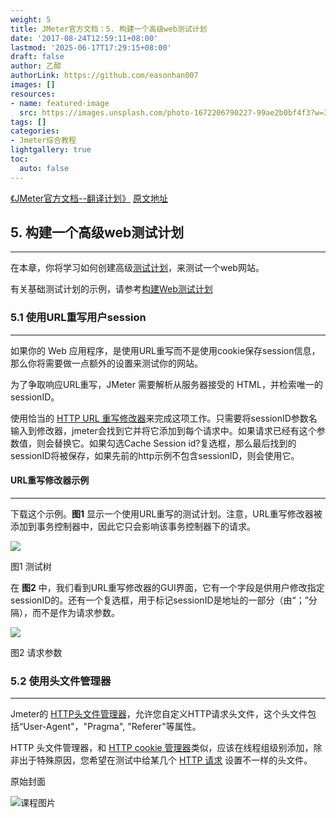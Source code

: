 ```yaml
---
weight: 5
title: JMeter官方文档：5. 构建一个高级web测试计划
date: '2017-08-24T12:59:11+08:00'
lastmod: '2025-06-17T17:29:15+08:00'
draft: false
author: 乙醇
authorLink: https://github.com/easonhan007
images: []
resources:
- name: featured-image
  src: https://images.unsplash.com/photo-1672206790227-99ae2b0bf4f3?w=300
tags: []
categories:
- Jmeter综合教程
lightgallery: true
toc:
  auto: false
---
```



[《JMeter官方文档--翻译计划》](/2017/08/24/jmeter-translation-plans/) [原文地址](http://jmeter.apache.org/usermanual/build-adv-web-test-plan.html)

## 5. 构建一个高级web测试计划
----
在本章，你将学习如何创建高级[测试计划](http://jmeter.apache.org/usermanual/build-test-plan.html)，来测试一个web网站。

有关基础测试计划的示例，请参考[构建Web测试计划](http://jmeter.apache.org/usermanual/build-web-test-plan.html)


### 5.1 使用URL重写用户session
----
如果你的 Web 应用程序，是使用URL重写而不是使用cookie保存session信息，那么你将需要做一点额外的设置来测试你的网站。

为了争取响应URL重写，JMeter 需要解析从服务器接受的 HTML，并检索唯一的 sessionID。

使用恰当的 [HTTP URL 重写修改器](http://jmeter.apache.org/usermanual/component_reference.html#HTTP_URL_Re-writing_Modifier)来完成这项工作。只需要将sessionID参数名输入到修改器，jmeter会找到它并将它添加到每个请求中。如果请求已经有这个参数值，则会替换它。如果勾选Cache Session id?复选框，那么最后找到的sessionID将被保存，如果先前的http示例不包含sessionID，则会使用它。


#### URL重写修改器示例
----
下载这个示例。__图1__ 显示一个使用URL重写的测试计划。注意，URL重写修改器被添加到事务控制器中，因此它只会影响该事务控制器下的请求。

![](http://img.testclass.net/05_http_URL_Re_writ.png)

图1  测试树

在 __图2__ 中，我们看到URL重写修改器的GUI界面，它有一个字段是供用户修改指定sessionID的。还有一个复选框，用于标记sessionID是地址的一部分（由“；”分隔），而不是作为请求参数。

![](http://img.testclass.net/05_http_URL_Re_writ2.png)

图2 请求参数


### 5.2 使用头文件管理器
----
Jmeter的 [HTTP头文件管理器](http://jmeter.apache.org/usermanual/component_reference.html#HTTP_Header_Manager)，允许您自定义HTTP请求头文件，这个头文件包括“User-Agent"，"Pragma", "Referer"等属性。

HTTP 头文件管理器，和 [HTTP cookie 管理器](http://jmeter.apache.org/usermanual/component_reference.html#HTTP_Cookie_Manager)类似，应该在线程组级别添加，除非出于特殊原因，您希望在测试中给某几个 [HTTP 请求](http://jmeter.apache.org/usermanual/component_reference.html#HTTP_Request) 设置不一样的头文件。




原始封面

![课程图片](https://images.unsplash.com/photo-1672206790227-99ae2b0bf4f3?w=300)

